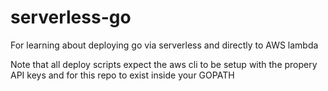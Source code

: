 # serverless-go
For learning about deploying go via serverless and directly to AWS lambda

Note that all deploy scripts expect the aws cli to be setup with the propery API keys and for this repo to exist inside your GOPATH 